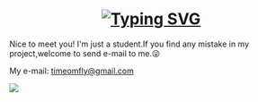 <!-- 动态打字效果 --> 
<h1 align="center">
<a href="https://git.io/typing-svg">
<img src="https://readme-typing-svg.herokuapp.com?font=Fira+Code&pause=1000&width=435&lines=print('Hellow+world!')" alt="Typing SVG" />
</a>
</h1>


Nice to meet you! I'm just a student.If you find any mistake in my project,welcome to send e-mail to me.😜

My e-mail: timeomfly@gmail.com

![](https://raw.githubusercontent.com/TimeonFly/TimeonFly/main/assets/github-contribution-grid-snake.svg)
